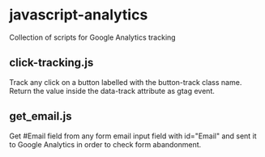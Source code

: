 # javascript-analytics
Collection of scripts for Google Analytics tracking

## click-tracking.js
Track any click on a button labelled with the button-track class name. Return the value inside the data-track attribute as gtag event.

## get_email.js
Get #Email field from any form email input field with id="Email" and sent it to Google Analytics in order to check form abandonment.
